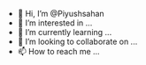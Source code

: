 - 👋 Hi, I’m @Piyushsahan
- 👀 I’m interested in ...
- 🌱 I’m currently learning ...
- 💞️ I’m looking to collaborate on ...
- 📫 How to reach me ...

<!---
Piyushsahan/Piyushsahan is a ✨ special ✨ repository because its `README.md` (this file) appears on your GitHub profile.
You can click the Preview link to take a look at your changes.
--->
